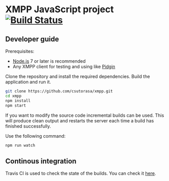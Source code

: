 # XMPP JavaScript project [![Build Status](https://travis-ci.org/csutorasa/xmpp.svg?branch=master)](https://travis-ci.org/csutorasa/xmpp)

## Developer guide

Prerequisites:

- [Node.js](https://nodejs.org/) 7 or later is recommended
- Any XMPP client for testing and using like [Pidgin](https://www.pidgin.im/)

Clone the repository and install the required dependencies. Build the application and run it.

```bash
git clone https://github.com/csutorasa/xmpp.git
cd xmpp
npm install
npm start
```

If you want to modify the source code incremental builds can be used. This will produce clean output and restarts the server each time a build has finished successfully.

Use the following command:

```bash
npm run watch
```

## Continous integration

Travis CI is used to check the state of the builds. You can check it [here](https://travis-ci.org/csutorasa/xmpp).
